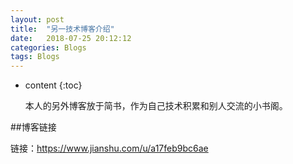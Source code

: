 ```yaml
---
layout: post
title:  "另一技术博客介绍"
date:   2018-07-25 20:12:12
categories: Blogs
tags: Blogs
---
```


* content
{:toc}

	本人的另外博客放于简书，作为自己技术积累和别人交流的小书阁。

##博客链接

链接：https://www.jianshu.com/u/a17feb9bc6ae